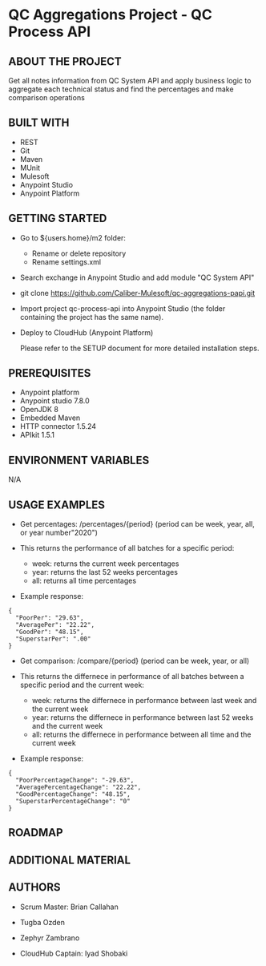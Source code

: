# QC Aggregations Project - QC Process API

## ABOUT THE PROJECT
  
Get all notes information from QC System API and apply business logic to aggregate each technical status and find the percentages and make comparison operations

## BUILT WITH

* REST
* Git
* Maven
* MUnit
* Mulesoft
* Anypoint Studio
* Anypoint Platform
  
## GETTING STARTED

* Go to ${users.home}/m2 folder:

    * Rename or delete repository 
    * Rename settings.xml

* Search exchange in Anypoint Studio and add module "QC System API"

* git clone https://github.com/Caliber-Mulesoft/qc-aggregations-papi.git

* Import project qc-process-api into Anypoint Studio (the folder containing the project has the same name).

* Deploy to CloudHub (Anypoint Platform)
  <!--Leave the following non-comment instruction at the bottom-->
  Please refer to the SETUP document for more detailed installation steps.

## PREREQUISITES

 * Anypoint platform
 * Anypoint studio 7.8.0
 * OpenJDK 8
 * Embedded Maven
 * HTTP connector 1.5.24
 * APIkit 1.5.1


## ENVIRONMENT VARIABLES
  N/A

## USAGE EXAMPLES

* Get percentages:  /percentages/{period}   (period can be week, year, all, or year number"2020")

* This returns the performance of all batches for a specific period:

   * week: returns the current week percentages
   * year: returns the last 52 weeks percentages
   * all: returns all time percentages
   
* Example response:
```
{
  "PoorPer": "29.63",
  "AveragePer": "22.22",
  "GoodPer": "48.15",
  "SuperstarPer": ".00"
}
```
* Get comparison: /compare/{period} (period can be week, year, or all)
 
* This returns the differnece in performance of all batches between a specific period and the current week:

   * week: returns the differnece in performance between last week and the current week
   * year: returns the differnece in performance between last 52 weeks and the current week
   * all: returns the differnece in performance between all time and the current week

* Example response:

```
{
  "PoorPercentageChange": "-29.63",
  "AveragePercentageChange": "22.22",
  "GoodPercentageChange": "48.15",
  "SuperstarPercentageChange": "0"
}
```
## ROADMAP

## ADDITIONAL MATERIAL

## AUTHORS

* Scrum Master: Brian Callahan

* Tugba Ozden

* Zephyr Zambrano

* CloudHub Captain: Iyad Shobaki
